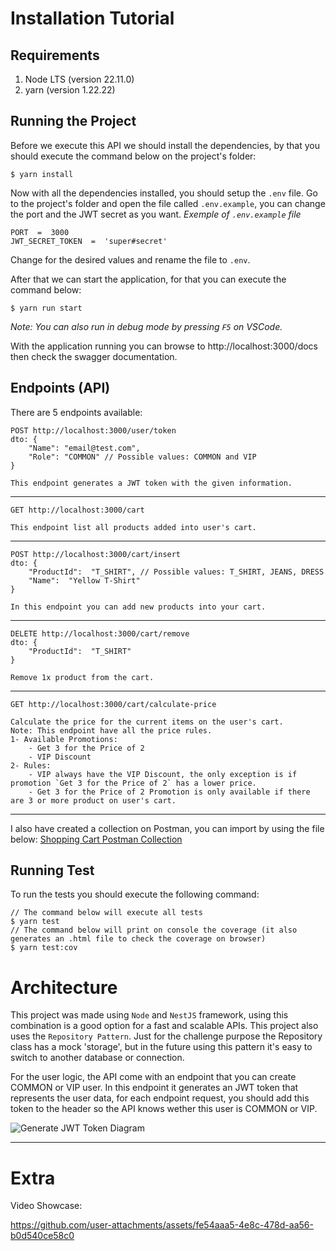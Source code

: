 # Installation Tutorial

## Requirements

1.  Node LTS (version 22.11.0)
2.  yarn (version 1.22.22)

## Running the Project

Before we execute this API we should install the dependencies, by that you should execute the command below on the project's folder:

    $ yarn install

Now with all the dependencies installed, you should setup the `.env` file. Go to the project's folder and open the file called `.env.example`, you can change the port and the JWT secret as you want.
_Exemple of `.env.example` file_

    PORT  =  3000
    JWT_SECRET_TOKEN  =  'super#secret'

Change for the desired values and rename the file to `.env`.

After that we can start the application, for that you can execute the command below:

    $ yarn run start

_Note: You can also run in debug mode by pressing `F5` on VSCode._

With the application running you can browse to http://localhost:3000/docs then check the swagger documentation.

## Endpoints (API)

There are 5 endpoints available:

    POST http://localhost:3000/user/token
    dto: {
        "Name": "email@test.com",
        "Role": "COMMON" // Possible values: COMMON and VIP
    }

    This endpoint generates a JWT token with the given information.

---

    GET http://localhost:3000/cart

    This endpoint list all products added into user's cart.

---

    POST http://localhost:3000/cart/insert
    dto: {
        "ProductId":  "T_SHIRT", // Possible values: T_SHIRT, JEANS, DRESS
        "Name":  "Yellow T-Shirt"
    }

    In this endpoint you can add new products into your cart.

---

    DELETE http://localhost:3000/cart/remove
    dto: {
        "ProductId":  "T_SHIRT"
    }

    Remove 1x product from the cart.

---

    GET http://localhost:3000/cart/calculate-price

    Calculate the price for the current items on the user's cart.
    Note: This endpoint have all the price rules.
    1- Available Promotions:
        - Get 3 for the Price of 2
        - VIP Discount
    2- Rules:
    	- VIP always have the VIP Discount, the only exception is if promotion `Get 3 for the Price of 2` has a lower price.
    	- Get 3 for the Price of 2 Promotion is only available if there are 3 or more product on user's cart.

---

I also have created a collection on Postman, you can import by using the file below:
[Shopping Cart Postman Collection](https://drive.google.com/file/d/1SIg5RC8IBYdwLiCGnam2eTN7NL54LDo6/view?usp=sharing)

## Running Test

To run the tests you should execute the following command:

    // The command below will execute all tests
    $ yarn test
    // The command below will print on console the coverage (it also generates an .html file to check the coverage on browser)
    $ yarn test:cov

# Architecture

This project was made using `Node` and `NestJS` framework, using this combination is a good option for a fast and scalable APIs. This project also uses the `Repository Pattern`. Just for the challenge purpose the Repository class has a mock 'storage', but in the future using this pattern it's easy to switch to another database or connection.

For the user logic, the API come with an endpoint that you can create COMMON or VIP user. In this endpoint it generates an JWT token that represents the user data, for each endpoint request, you should add this token to the header so the API knows wether this user is COMMON or VIP.

![Generate JWT Token Diagram](https://github.com/user-attachments/assets/2bd2e01c-1ac8-4796-b578-519c5b06453c)

---

# Extra

Video Showcase:

https://github.com/user-attachments/assets/fe54aaa5-4e8c-478d-aa56-b0d540ce58c0


